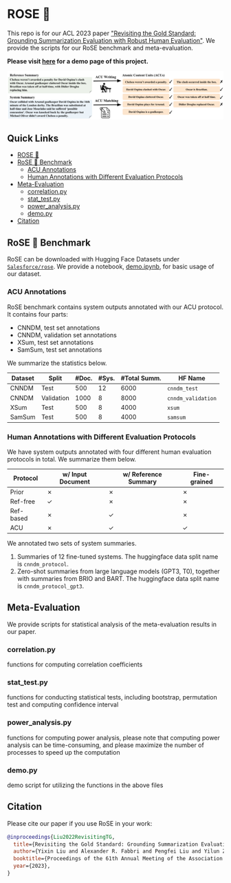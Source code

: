 # ROSE 🌹

This repo is for our ACL 2023 paper ["Revisiting the Gold Standard:
Grounding Summarization Evaluation with Robust Human Evaluation"](https://arxiv.org/abs/2212.07981).
We provide the scripts for our RoSE benchmark and meta-evaluation.

**Please visit [here](https://yale-lily.github.io/ROSE/) for a demo page of this project.**

![](ACU.png)

## Quick Links
- [ROSE 🌹](#ROSE-🌹)
- [RoSE 🌹 Benchmark](#RoSE-🌹-Benchmark)
  - [ACU Annotations](#ACU-Annotations)
  - [Human Annotations with Different Evaluation Protocols](#Human-Annotations-with-Different-Evaluation-Protocols)
- [Meta-Evaluation](#Meta-Evaluation)
  - [correlation.py](#correlationpy)
  - [stat_test.py](#stattestpy)
  - [power_analysis.py](#poweranalysispy)
  - [demo.py](#demopy)
- [Citation](#Citation)

## RoSE 🌹 Benchmark

RoSE can be downloaded with Hugging Face Datasets under [`Salesforce/rose`](https://huggingface.co/datasets/Salesforce/rose).
We provide a notebook, [demo.ipynb](demo.ipynb), for basic usage of our dataset.

### ACU Annotations

RoSE benchmark contains system outputs annotated with our ACU protocol. 
It contains four parts:
- CNNDM, test set annotations
- CNNDM, validation set annotations
- XSum, test set annotations
- SamSum, test set annotations

We summarize the statistics below.

| Dataset | Split | #Doc. | #Sys. | #Total Summ. | HF Name
| --- | --- | --- | --- | --- | --- |
| CNNDM | Test | 500 | 12 | 6000 | `cnndm_test` |
| CNNDM | Validation | 1000 | 8 | 8000 | `cnndm_validation` |
| XSum  | Test | 500 | 8 | 4000 | `xsum` |
| SamSum  | Test | 500 | 8 | 4000 | `samsum` |

###  Human Annotations with Different Evaluation Protocols

We have system outputs annotated with four different human evaluation protocols in total.
We summarize them below.

| Protocol | w/ Input Document | w/ Reference Summary | Fine-grained |
| --- | --- | --- | --- |
| Prior |  ✗ | ✗ | ✗ | 
| Ref-free | ✓ | ✗ | ✗ |
| Ref-based | ✗ | ✓ | ✗ |
| ACU | ✗ | ✓ | ✓ |

We annotated two sets of system summaries.

1. Summaries of 12 fine-tuned systems. The huggingface data split name is `cnndm_protocol`.
2. Zero-shot summaries from large language models (GPT3, T0), together with summaries from BRIO and BART. The huggingface data split name is `cnndm_protocol_gpt3`.

## Meta-Evaluation

We provide scripts for statistical analysis of the meta-evaluation results in our paper.

### correlation.py
functions for computing correlation coefficients

### stat_test.py
functions for conducting statistical tests, including bootstrap, permutation test and computing confidence interval

### power_analysis.py
functions for computing power analysis, please note that computing power analysis can be time-consuming, and please maximize the number of processes to speed up the computation

### demo.py
demo script for utilizing the functions in the above files

## Citation

Please cite our paper if you use RoSE in your work:
```bibtex
@inproceedings{Liu2022RevisitingTG,
  title={Revisiting the Gold Standard: Grounding Summarization Evaluation with Robust Human Evaluation},
  author={Yixin Liu and Alexander R. Fabbri and Pengfei Liu and Yilun Zhao and Linyong Nan and Ruilin Han and Simeng Han and Shafiq R. Joty and Chien-Sheng Wu and Caiming Xiong and Dragomir R. Radev},
  booktitle={Proceedings of the 61th Annual Meeting of the Association for Computational Linguistics},
  year={2023},
}
```